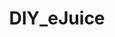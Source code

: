 ---
title: DIY_eJuice
crosslinks:
- electronic_cigarette
- Deeper_DIY
- DIY_classifieds
- CloudCollective
- ShakeAndVape
- CBD
- Canadian_ecigarette
- Vaping
- diy_eliquid
- ecr_eu
- aussievapers
- ModestMonday
- raerth
- shitty_DIY_eJuice
- ecigclassifieds
- Vaping101
- highdeas
- mentionhelper
- concentrade
- dessert
---